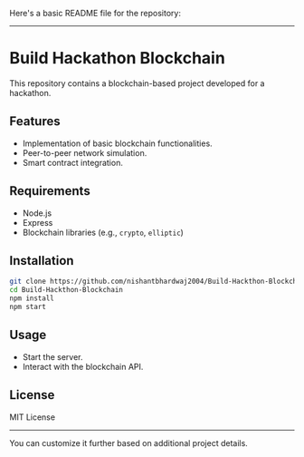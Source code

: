 Here's a basic README file for the repository:

---

# Build Hackathon Blockchain

This repository contains a blockchain-based project developed for a hackathon.

## Features
- Implementation of basic blockchain functionalities.
- Peer-to-peer network simulation.
- Smart contract integration.

## Requirements
- Node.js
- Express
- Blockchain libraries (e.g., `crypto`, `elliptic`)

## Installation
```bash
git clone https://github.com/nishantbhardwaj2004/Build-Hackthon-Blockchain
cd Build-Hackthon-Blockchain
npm install
npm start
```

## Usage
- Start the server.
- Interact with the blockchain API.

## License
MIT License

--- 

You can customize it further based on additional project details.
